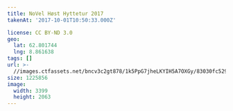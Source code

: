 ```yaml
---
title: NoVel Høst Hyttetur 2017
takenAt: '2017-10-01T10:50:33.000Z'

license: CC BY-ND 3.0
geo:
  lat: 62.801744
  lng: 8.861638
tags: []
url: >-
  //images.ctfassets.net/bncv3c2gt878/1k5PpG7jheLKYIH5A7OXGy/83030fc52940355354c69b895e56d675/novel-hst-hyttetur-2017_36727359224_o
size: 1225856
image:
  width: 3399
  height: 2063
---
```

